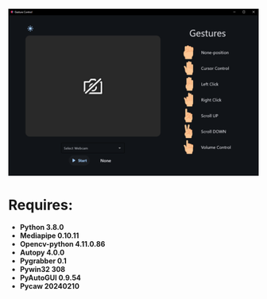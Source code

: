 ![alt text](https://github.com/pqxq/GestureMouseControl/blob/main/Preview.PNG)

# Requires:

- **Python 3.8.0**
- **Mediapipe 0.10.11**
- **Opencv-python 4.11.0.86**
- **Autopy 4.0.0**
- **Pygrabber 0.1**
- **Pywin32 308**
- **PyAutoGUI 0.9.54**
- **Pycaw 20240210**

